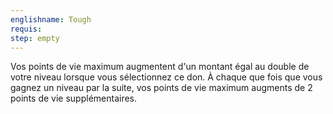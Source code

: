 ```yaml
---
englishname: Tough
requis:
step: empty
---
```

Vos points de vie maximum augmentent d'un montant égal au double de votre niveau lorsque vous sélectionnez ce don. À chaque que fois que vous gagnez un niveau par la suite, vos points de vie maximum augments de 2 points de vie supplémentaires.
